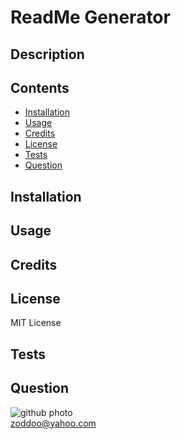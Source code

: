 
# ReadMe Generator

## Description



## Contents

* [Installation](#installation)
* [Usage](#usage)
* [Credits](#credits)
* [License](#license)
* [Tests](#tests)
* [Question](#question)
                 
## Installation


                
## Usage



## Credits
 
 

## License

MIT License 
                
## Tests


                
## Question

![github photo](https://avatars2.githubusercontent.com/u/58055188?v=4)                  
zoddoo@yahoo.com
              